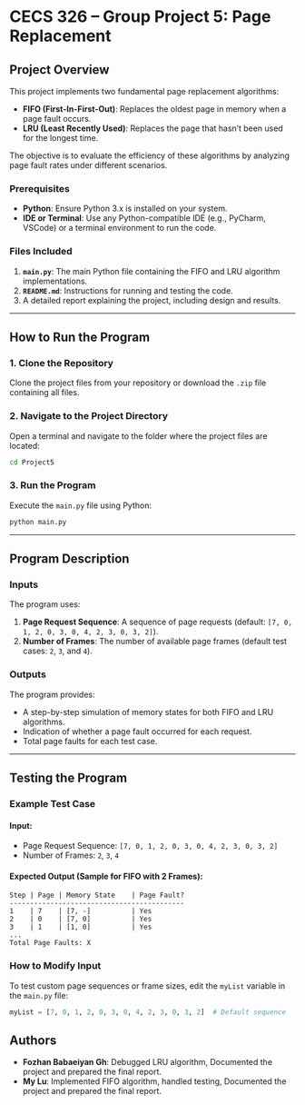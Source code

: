 # CECS 326 – Group Project 5: Page Replacement

## Project Overview

This project implements two fundamental page replacement algorithms:

- **FIFO (First-In-First-Out)**: Replaces the oldest page in memory when a page fault occurs.
- **LRU (Least Recently Used)**: Replaces the page that hasn’t been used for the longest time.

The objective is to evaluate the efficiency of these algorithms by analyzing page fault rates under different scenarios.

### Prerequisites

- **Python**: Ensure Python 3.x is installed on your system.
- **IDE or Terminal**: Use any Python-compatible IDE (e.g., PyCharm, VSCode) or a terminal environment to run the code.

### Files Included

1. **`main.py`**: The main Python file containing the FIFO and LRU algorithm implementations.
2. **`README.md`**: Instructions for running and testing the code.
3. A detailed report explaining the project, including design and results.

---

## How to Run the Program

### 1. Clone the Repository

Clone the project files from your repository or download the `.zip` file containing all files.

### 2. Navigate to the Project Directory

Open a terminal and navigate to the folder where the project files are located:

```bash
cd Project5
```

### 3. Run the Program

Execute the `main.py` file using Python:

```bash
python main.py
```

---

## Program Description

### Inputs

The program uses:

1. **Page Request Sequence**: A sequence of page requests (default: `[7, 0, 1, 2, 0, 3, 0, 4, 2, 3, 0, 3, 2]`).
2. **Number of Frames**: The number of available page frames (default test cases: `2`, `3`, and `4`).

### Outputs

The program provides:

- A step-by-step simulation of memory states for both FIFO and LRU algorithms.
- Indication of whether a page fault occurred for each request.
- Total page faults for each test case.

---

## Testing the Program

### Example Test Case

#### Input:

- Page Request Sequence: `[7, 0, 1, 2, 0, 3, 0, 4, 2, 3, 0, 3, 2]`
- Number of Frames: `2`, `3`, `4`

#### Expected Output (Sample for FIFO with 2 Frames):

```
Step | Page | Memory State    | Page Fault?
-------------------------------------------
1    | 7    | [7, -]          | Yes
2    | 0    | [7, 0]          | Yes
3    | 1    | [1, 0]          | Yes
...
Total Page Faults: X
```

### How to Modify Input

To test custom page sequences or frame sizes, edit the `myList` variable in the `main.py` file:

```python
myList = [7, 0, 1, 2, 0, 3, 0, 4, 2, 3, 0, 3, 2]  # Default sequence
```

## Authors

- **Fozhan Babaeiyan Gh**: Debugged LRU algorithm, Documented the project and prepared the final report.
- **My Lu**: Implemented FIFO algorithm, handled testing, Documented the project and prepared the final report.

